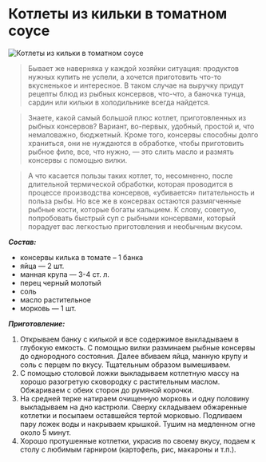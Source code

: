 # Котлеты из кильки в томатном соусе
![Котлеты из кильки в томатном соусе](/images/Kulinar/Second/kotleti_kilka.jpg 'Котлеты из кильки в томатном соусе')
> Бывает же наверняка у каждой хозяйки  ситуация: продуктов нужных купить не успели, а хочется приготовить что-то вкусненькое и интересное. В таком случае на выручку придут рецепты блюд из рыбных консервов, что-что, а баночка тунца, сардин или кильки в холодильнике всегда найдется.

> Знаете, какой самый большой плюс котлет, приготовленных из рыбных консервов? Вариант, во-первых, удобный, простой и, что немаловажно, бюджетный. Кроме того, консервы способны долго храниться, они не нуждаются в обработке, чтобы приготовить рыбное филе, все, что нужно, — это слить масло и размять консервы с помощью вилки.

> А что касается пользы таких котлет, то, несомненно, после длительной термической обработки, которая проводится в процессе производства консервов, «убивается» питательность и польза рыбы. Но все же в консервах остаются размягченные рыбные кости, которые богаты кальцием.
К слову, советую, попробовать быстрый суп с рыбными консервами, который порадует вас легкостью приготовления и необычным вкусом.

***Состав:***

- консервы килька в томате – 1 банка
- яйца — 2 шт.
- манная крупа — 3-4 ст. л.
- перец черный молотый
- соль
- масло растительное
- морковь — 1 шт.

***Приготовление:***

1. Открываем банку с килькой и все содержимое выкладываем в глубокую емкость. С помощью вилки разминаем рыбные консервы до однородного состояния. Далее вбиваем яйца, манную крупу и соль с перцем по вкусу. Тщательным образом вымешиваем.
2. С помощью столовой ложки выкладываем котлетную массу на хорошо разогретую сковородку с растительным маслом. Обжариваем с обеих сторон до румяной корочки.
3. На средней терке натираем очищенную морковь и одну половину выкладываем на дно кастрюли. Сверху складываем обжаренные котлетки и посыпаем оставшейся тертой морковью. Подливаем пару ложек воды и накрываем крышкой. Тушим на медленном огне около 5 минут.
4. Хорошо протушенные котлетки, украсив по своему вкусу, подаем к столу с любимым гарниром (картофель, рис, макароны и т.п.).
